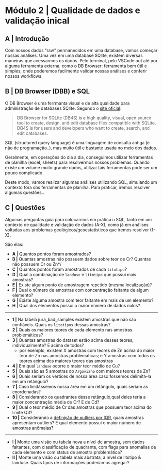 # Módulo 2 | Qualidade de dados e validação inical

## A | Introdução

Com nossos dados "raw" permanecidos em uma database, vamos começar nossas análises. Uma vez em uma database SQlite, existem diversas maneiras que acessarmos os dados. Pelo terminal, pelo VSCode out até por alguma ferramenta externa, como o DB Browser: ferramenta bem útil e simples, onde poderemos facilmente validar nossas análises e conferir nossos workflows.

## B | DB Browser (DBB) e SQL

O DB Browser é uma ferrmanta visual e de alta qualidade para administração de databases SQlite. Segundo o [site oficial](https://sqlitebrowser.org/):

>DB Browser for SQLite (DB4S) is a high quality, visual, open source tool to create, design, and edit database files compatible with SQLite. DB4S is for users and developers who want to create, search, and edit databases.

SQL (structured query language) é uma linguagem de consulta antiga (e não de programação..), mas muito útil e bastante usada no meio dos dados.

Geralmente, em operações do dia a dia, conseguimos utilizar ferramentas de planilha (excel, sheets) para resolvermos nossos problemas. Quando existe um volume muito grande dados, utilizar tais ferramentas pode ser um pouco complicado.

Deste modo, vamos realizar algumas análises utilizando SQL, simulando um contexto fora das ferramentas de planilha. Para praticar, iremos resolver algumas questões..

## C | Questões

Algumas perguntas guia para colocarmos em prática o SQL, tanto em um contexto de qualidade e validação de dados (A-X), como já em análises voltadas aos problemas geológicos/geoestatísticos que iremos resolver (1-X).

São elas:

* **A |** Quantos pontos foram amostrados?
* **B |** Quantas amostras não possuem dados sobre teor de Cr? Quantas não possuem Cr ou Zn*/
* **C |** Quantos pontos foram amostrados de cada `litotipo`?
* **D |** Qual a combinação de `landuse` e `litotipo` que possui mais amostras?
* **E |** Existe algum ponto de amostragem repetido (mesma localização)?
* **F |** Qual o número de amostras com concentração faltante de algum elemento?
* **G |** Existe alguma amostra com teor faltante em mais de um elemento?
* **H |** Qual dos elementos possui o maior número de dados nulos?

---

* **1 |** Na tabela jura_bad_samples existem amostras que não são confiáveis. Quais os `litotipos` dessas amostras?
* **2 |** Quais os maiores teores de cada elemento nas amostras problemáticas?
* **3 |** Quantas amostras do dataset estão acima desses teores, individualmente? E acima de todos?
  * por exemplo, existem X amostras com teores de Zn acima do maior teor de Zn nas amostras problemáticas; e Y amostras com todos os teores acima dos maiores teores das amostras
* **4 |** Em qual `landuse` ocorre o maior teor médio de Cu?
* **5 |** Quais são as 5 amostras do `Argoviano` com maiores teores de Zn?
* **6 |** Quais seriam os vértices de nossa área caso fossemos delimitá-la em um retângulo?
* **7 |** Caso limitássemos nossa área em um retângulo, quais seriam as coordenadas?
* **8 |** Considerando os quadrantes desse retângulo,qual deles teria a maior concentração média de Cr? E de Cd?
* **9 |** Qual o teor médio de Cr das amostras que possuem teor acima do limite Q3?
* **10 |** Considerando a [definição de outliers por IQR](https://towardsdatascience.com/why-1-5-in-iqr-method-of-outlier-detection-5d07fdc82097), quais amostras apresentam outliers? E qual elemento possui o maior número de amostras anômalas?

---

* **I |** Monte uma visão ou tabela nova a nível de amostra, sem dados faltantes, com classificação de quadrante, com flags para anomalias de cada elemento e com status de amostra problemática?
* **II |** Monte uma visão ou tabela mais abstrata, a nível de litotipo & landuse. Quais tipos de informações poderíamos agregar?
